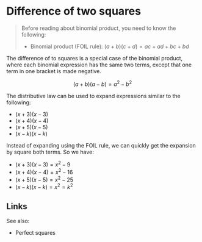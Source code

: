 # Difference of two squares

> Before reading about binomial product, you need to know the following:
> * Binomial product (FOIL rule): $\left(a + b\right)\left(c + d\right) = ac + ad + bc + bd$

The difference of to squares is a special case of the binomial product, where each binomial expression has the same two terms, except that one term in one bracket is made negative.

$$ \left(a + b\right)\left(a - b\right) =  a^2 - b^2 $$

The distributive law can be used to expand expressions similar to the following:
* $\left(x + 3\right)\left(x - 3\right)$
* $\left(x + 4\right)\left(x - 4\right)$
* $\left(x + 5\right)\left(x - 5\right)$
* $\left(x - k\right)\left(x - k\right)$

Instead of expanding using the FOIL rule, we can quickly get the expansion by square both terms. So we have:
* $\left(x + 3\right)\left(x - 3\right) = x^2 - 9$
* $\left(x + 4\right)\left(x - 4\right) = x^2 - 16$
* $\left(x + 5\right)\left(x - 5\right) = x^2 - 25$
* $\left(x - k\right)\left(x - k\right) = x^2 = k^2$

## Links

See also:
* Perfect squares
